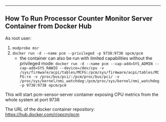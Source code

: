 --------------------------------------------------------------------------------
How To Run Processor Counter Monitor Server Container from Docker Hub
--------------------------------------------------------------------------------

As root user:
1. ``modprobe msr``
2. ``docker run -d --name pcm --privileged -p 9738:9738 opcm/pcm``
   - the container can also be run with limited capabilities without the privileged mode: ``docker run -d --name pcm --cap-add=SYS_ADMIN --cap-add=SYS_RAWIO --device=/dev/cpu -v /sys/firmware/acpi/tables/MCFG:/pcm/sys/firmware/acpi/tables/MCFG:ro -v /proc/bus/pci/:/pcm/proc/bus/pci/ -v /proc/sys/kernel/nmi_watchdog:/pcm/proc/sys/kernel/nmi_watchdog -p 9738:9738 opcm/pcm``

This will start pcm-sensor-server container exposing CPU metrics from the whole system at port 9738 

The URL of the docker container repository: https://hub.docker.com/r/opcm/pcm
